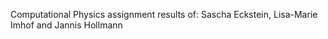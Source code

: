 Computational Physics assignment results of: Sascha Eckstein, Lisa-Marie Imhof and Jannis Hollmann 
